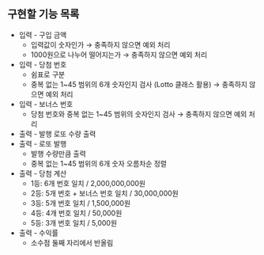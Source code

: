 ## 구현할 기능 목록

- 입력 - 구입 금액
  - 입력값이 숫자인가 &rightarrow; 충족하지 않으면 예외 처리
  - 1000원으로 나누어 떨어지는가 &rightarrow; 충족하지 않으면 예외 처리
- 입력 - 당첨 번호
  - 쉼표로 구분
  - 중복 없는 1~45 범위의 6개 숫자인지 검사 (Lotto 클래스 활용) &rightarrow; 충족하지 않으면 예외 처리
- 입력 - 보너스 번호
  - 당첨 번호와 중복 없는 1~45 범위의 숫자인지 검사 &rightarrow; 충족하지 않으면 예외 처리
- 출력 - 발행 로또 수량 출력
- 출력 - 로또 발행
  - 발행 수량만큼 출력
  - 중복 없는 1~45 범위의 6개 숫자 오름차순 정렬
- 출력 - 당첨 계산
  - 1등: 6개 번호 일치 / 2,000,000,000원
  - 2등: 5개 번호 + 보너스 번호 일치 / 30,000,000원
  - 3등: 5개 번호 일치 / 1,500,000원
  - 4등: 4개 번호 일치 / 50,000원
  - 5등: 3개 번호 일치 / 5,000원
- 출력 - 수익률
  - 소수점 둘째 자리에서 반올림
